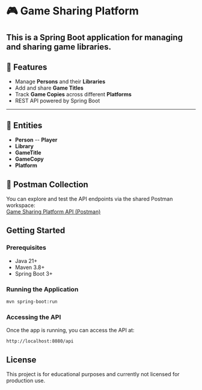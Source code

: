 # 🎮 Game Sharing Platform

This is a Spring Boot application for managing and sharing game libraries. 
---

## 🚀 Features
- Manage **Persons** and their **Libraries**
- Add and share **Game Titles**
- Track **Game Copies** across different **Platforms**
- REST API powered by Spring Boot

---

## 📂 Entities
- **Person**
  -- **Player**
- **Library**
- **GameTitle**
- **GameCopy**
- **Platform**

## 🤖 Postman Collection

You can explore and test the API endpoints via the shared Postman
workspace:\
[Game Sharing Platform API
(Postman)](https://planetary-flare-256668.postman.co/workspace/Infnet-Springboot~a289eb5a-c4ef-4cf7-a5d8-e310d62bd091/collection/47974878-a6f2167a-ad19-4f15-84ec-e9ca2ff69e01?action=share&creator=47974878)

## Getting Started

### Prerequisites

-   Java 21+
-   Maven 3.8+
-   Spring Boot 3+

### Running the Application

``` bash
mvn spring-boot:run
```

### Accessing the API

Once the app is running, you can access the API at:

    http://localhost:8080/api

## License

This project is for educational purposes and currently not licensed for
production use.
